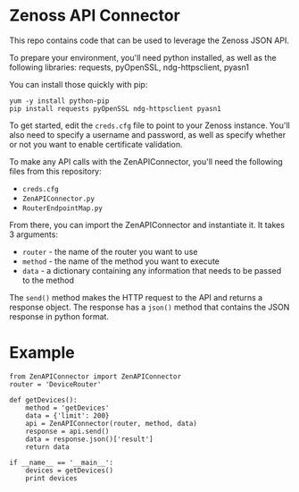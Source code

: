 # Zenoss API Connector
This repo contains code that can be used to leverage the Zenoss JSON API. 

To prepare your environment, you'll need python installed, as well as the following libraries: requests, pyOpenSSL, ndg-httpsclient, pyasn1

You can install those quickly with pip:
```
yum -y install python-pip
pip install requests pyOpenSSL ndg-httpsclient pyasn1
```

To get started, edit the `creds.cfg` file to point to your Zenoss instance. You'll also need to specify a username and password, as well as specify whether or not you want to enable certificate validation. 

To make any API calls with the ZenAPIConnector, you'll need the following files from this repository: 

 - `creds.cfg`
 - `ZenAPIConnector.py`
 - `RouterEndpointMap.py`

From there, you can import the ZenAPIConnector and instantiate it. It takes 3 arguments: 

- `router` - the name of the router you want to use
- `method` - the name of the method you want to execute
- `data` - a dictionary containing any information that needs to be passed to the method

The `send()` method makes the HTTP request to the API and returns a response object. The response has a `json()` method that contains the JSON response in python format. 

# Example 

```
from ZenAPIConnector import ZenAPIConnector
router = 'DeviceRouter'

def getDevices():
    method = 'getDevices'
    data = {'limit': 200}
    api = ZenAPIConnector(router, method, data)
    response = api.send()
    data = response.json()['result']
    return data

if __name__ == '__main__':
    devices = getDevices()
    print devices

```


